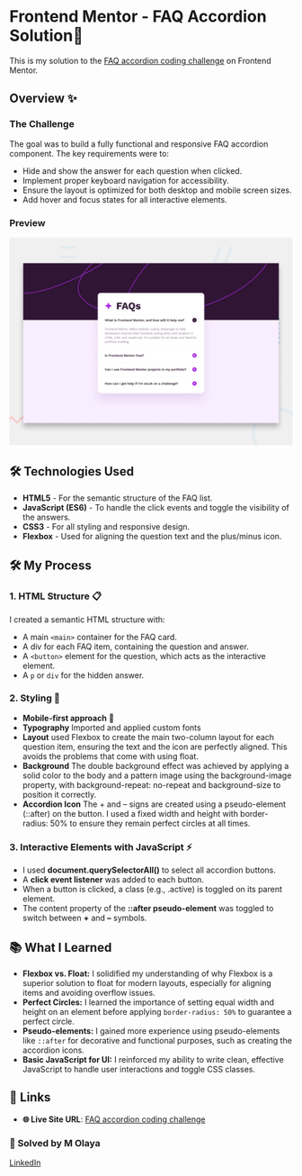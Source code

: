 # Frontend Mentor - FAQ Accordion Solution🔗
This is my solution to the [FAQ accordion coding challenge](https://faq-accordion-ten-opal.vercel.app/) on Frontend Mentor.

## Overview ✨

### The Challenge

The goal was to build a fully functional and responsive FAQ accordion component. The key requirements were to:

- Hide and show the answer for each question when clicked.
- Implement proper keyboard navigation for accessibility.
- Ensure the layout is optimized for both desktop and mobile screen sizes.
- Add hover and focus states for all interactive elements.

### Preview

![Screenshot](./assets/images/preview.jpg) 

## 🛠️ Technologies Used
- **HTML5** - For the semantic structure of the FAQ list.
- **JavaScript (ES6)** - To handle the click events and toggle the visibility of the answers.
- **CSS3** - For all styling and responsive design.
- **Flexbox** - Used for aligning the question text and the plus/minus icon.

## 🛠️ My Process 
### 1. HTML Structure 📋
I created a semantic HTML structure with:

- A main `<main>` container for the FAQ card.
- A div for each FAQ item, containing the question and answer.
- A `<button>` element for the question, which acts as the interactive element.
- A `p` or `div` for the hidden answer.

### 2. Styling 🎨
- **Mobile-first approach** 📱
- **Typography** Imported and applied custom fonts
- **Layout**  used Flexbox to create the main two-column layout for each question item, ensuring the text and the icon are perfectly aligned. This avoids the problems that come with using float.
- **Background** The double background effect was achieved by applying a solid color to the body and a pattern image using the background-image property, with background-repeat: no-repeat and background-size to position it correctly.
- **Accordion Icon** The + and – signs are created using a pseudo-element (::after) on the button. I used a fixed width and height with border-radius: 50% to ensure they remain perfect circles at all times.

### 3. Interactive Elements with JavaScript ⚡
- I used **document.querySelectorAll()** to select all accordion buttons.
- A **click event listener** was added to each button.
- When a button is clicked, a class (e.g., .active) is toggled on its parent element.
- The content property of the **::after pseudo-element** was toggled to switch between **+** and **–** symbols.

## 📚 What I Learned
- **Flexbox vs. Float:** I solidified my understanding of why Flexbox is a superior solution to float for modern layouts, especially for aligning items and avoiding overflow issues.
- **Perfect Circles:** I learned the importance of setting equal width and height on an element before applying `border-radius: 50%` to guarantee a perfect circle.
- **Pseudo-elements:** I gained more experience using pseudo-elements like `::after` for decorative and functional purposes, such as creating the accordion icons.
- **Basic JavaScript for UI:** I reinforced my ability to write clean, effective JavaScript to handle user interactions and toggle CSS classes.

## 🔗 Links
- **🌐 Live Site URL**: [FAQ accordion coding challenge](https://faq-accordion-ten-opal.vercel.app/)

### **👥 Solved by M Olaya** 
<a href="https://www.linkedin.com/in/molaya">LinkedIn</a> 
